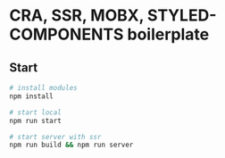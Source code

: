 # CRA, SSR, MOBX, STYLED-COMPONENTS boilerplate

## Start

```bash
# install modules
npm install

# start local
npm run start

# start server with ssr
npm run build && npm run server
```
